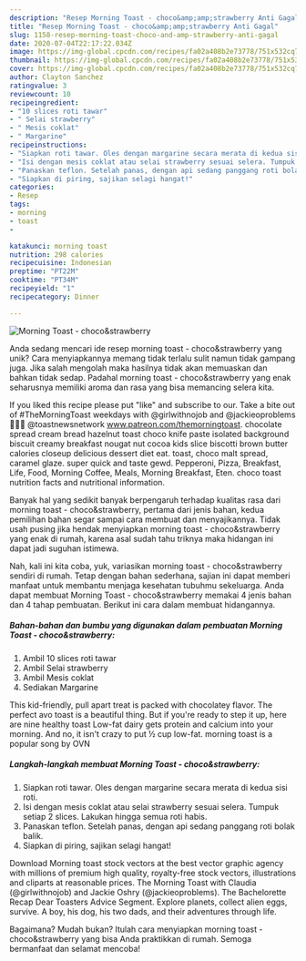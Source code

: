 ```yaml
---
description: "Resep Morning Toast - choco&amp;amp;strawberry Anti Gagal"
title: "Resep Morning Toast - choco&amp;amp;strawberry Anti Gagal"
slug: 1158-resep-morning-toast-choco-and-amp-strawberry-anti-gagal
date: 2020-07-04T22:17:22.034Z
image: https://img-global.cpcdn.com/recipes/fa02a408b2e73778/751x532cq70/morning-toast-chocostrawberry-foto-resep-utama.jpg
thumbnail: https://img-global.cpcdn.com/recipes/fa02a408b2e73778/751x532cq70/morning-toast-chocostrawberry-foto-resep-utama.jpg
cover: https://img-global.cpcdn.com/recipes/fa02a408b2e73778/751x532cq70/morning-toast-chocostrawberry-foto-resep-utama.jpg
author: Clayton Sanchez
ratingvalue: 3
reviewcount: 10
recipeingredient:
- "10 slices roti tawar"
- " Selai strawberry"
- " Mesis coklat"
- " Margarine"
recipeinstructions:
- "Siapkan roti tawar. Oles dengan margarine secara merata di kedua sisi roti."
- "Isi dengan mesis coklat atau selai strawberry sesuai selera. Tumpuk setiap 2 slices. Lakukan hingga semua roti habis."
- "Panaskan teflon. Setelah panas, dengan api sedang panggang roti bolak balik."
- "Siapkan di piring, sajikan selagi hangat!"
categories:
- Resep
tags:
- morning
- toast
- 

katakunci: morning toast  
nutrition: 298 calories
recipecuisine: Indonesian
preptime: "PT22M"
cooktime: "PT34M"
recipeyield: "1"
recipecategory: Dinner

---
```



![Morning Toast - choco&amp;strawberry](https://img-global.cpcdn.com/recipes/fa02a408b2e73778/751x532cq70/morning-toast-chocostrawberry-foto-resep-utama.jpg)

Anda sedang mencari ide resep morning toast - choco&amp;strawberry yang unik? Cara menyiapkannya memang tidak terlalu sulit namun tidak gampang juga. Jika salah mengolah maka hasilnya tidak akan memuaskan dan bahkan tidak sedap. Padahal morning toast - choco&amp;strawberry yang enak seharusnya memiliki aroma dan rasa yang bisa memancing selera kita.

If you liked this recipe please put &#34;like&#34; and subscribe to our. Take a bite out of #TheMorningToast weekdays with @girlwithnojob and @jackieoproblems 🥂💖🌴 @toastnewsnetwork www.patreon.com/themorningtoast. chocolate spread cream bread hazelnut toast choco knife paste isolated background biscuit creamy breakfast nougat nut cocoa kids slice biscotti brown butter calories closeup delicious dessert diet eat. toast, choco malt spread, caramel glaze. super quick and taste gewd. Pepperoni, Pizza, Breakfast, Life, Food, Morning Coffee, Meals, Morning Breakfast, Eten. choco toast nutrition facts and nutritional information.

Banyak hal yang sedikit banyak berpengaruh terhadap kualitas rasa dari morning toast - choco&amp;strawberry, pertama dari jenis bahan, kedua pemilihan bahan segar sampai cara membuat dan menyajikannya. Tidak usah pusing jika hendak menyiapkan morning toast - choco&amp;strawberry yang enak di rumah, karena asal sudah tahu triknya maka hidangan ini dapat jadi suguhan istimewa.


Nah, kali ini kita coba, yuk, variasikan morning toast - choco&amp;strawberry sendiri di rumah. Tetap dengan bahan sederhana, sajian ini dapat memberi manfaat untuk membantu menjaga kesehatan tubuhmu sekeluarga. Anda dapat membuat Morning Toast - choco&amp;strawberry memakai 4 jenis bahan dan 4 tahap pembuatan. Berikut ini cara dalam membuat hidangannya.

<!--inarticleads1-->

##### Bahan-bahan dan bumbu yang digunakan dalam pembuatan Morning Toast - choco&amp;strawberry:

1. Ambil 10 slices roti tawar
1. Ambil  Selai strawberry
1. Ambil  Mesis coklat
1. Sediakan  Margarine


This kid-friendly, pull apart treat is packed with chocolatey flavor. The perfect avo toast is a beautiful thing. But if you&#39;re ready to step it up, here are nine healthy toast Low-fat dairy gets protein and calcium into your morning. And no, it isn&#39;t crazy to put ½ cup low-fat. morning toast is a popular song by OVN 

<!--inarticleads2-->

##### Langkah-langkah membuat Morning Toast - choco&amp;strawberry:

1. Siapkan roti tawar. Oles dengan margarine secara merata di kedua sisi roti.
1. Isi dengan mesis coklat atau selai strawberry sesuai selera. Tumpuk setiap 2 slices. Lakukan hingga semua roti habis.
1. Panaskan teflon. Setelah panas, dengan api sedang panggang roti bolak balik.
1. Siapkan di piring, sajikan selagi hangat!


Download Morning toast stock vectors at the best vector graphic agency with millions of premium high quality, royalty-free stock vectors, illustrations and cliparts at reasonable prices. The Morning Toast with Claudia (@girlwithnojob) and Jackie Oshry (@jackieoproblems). The Bachelorette Recap Dear Toasters Advice Segment. Explore planets, collect alien eggs, survive. A boy, his dog, his two dads, and their adventures through life. 

Bagaimana? Mudah bukan? Itulah cara menyiapkan morning toast - choco&amp;strawberry yang bisa Anda praktikkan di rumah. Semoga bermanfaat dan selamat mencoba!
